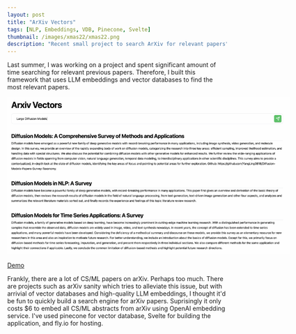 ```yaml
---
layout: post
title: "ArXiv Vectors"
tags: [NLP, Embeddings, VDB, Pinecone, Svelte]
thumbnail: /images/xmas22/xmas22.png
description: "Recent small project to search ArXiv for relevant papers"
---
```


Last summer, I was working on a project and spent significant amount of time searching for relevant previous papers. Therefore, I built this framework that uses LLM embeddings and vector databases to find the most relevant papers.

<!--more-->

<center>
<img src="/images/arxiv.png" style="max-width:650px"/>
</center>

[Demo](https://arxiv.fly.dev/)

Frankly, there are a lot of CS/ML papers on arXiv. Perhaps too much. There are projects such as arXiv sanity which tries to alleviate this issue, but with arrivial of vector databases and high-quality LLM embeddings, I thought it'd be fun to quickly build a search engine for arXiv papers. Suprisingly it only costs $6 to embed all CS/ML abstracts from arXiv using OpenAI embedding service. I've used pinecone for vector database, Svelte for building the application, and fly.io for hosting.